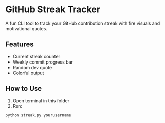 # GitHub Streak Tracker

A fun CLI tool to track your GitHub contribution streak with fire visuals and motivational quotes.

## Features
- Current streak counter
- Weekly commit progress bar
- Random dev quote
- Colorful output

## How to Use

1. Open terminal in this folder
2. Run:
```bash
python streak.py yourusername